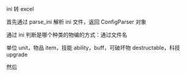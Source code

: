 ini 转 excel

首先通过 parse_ini 解析 ini 文件，返回 ConfigParser 对象

通过 ini 判断是哪个种类的物编的方式：通过文件名

单位 unit，物品 item，技能 ability，buff，可破坏物 destructable，科技 upgrade

然后
